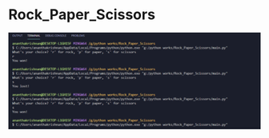 # Rock_Paper_Scissors

<img src = "https://github.com/akrish4/Rock_Paper_Scissors/blob/main/image1.PNG">
